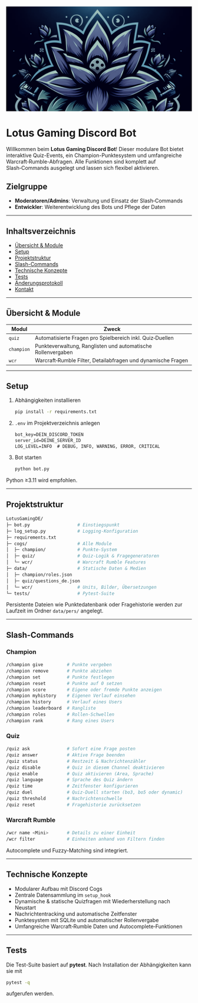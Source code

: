![Logo von Lotus Gaming](./data/LotusGamingColorless.png)

# Lotus Gaming Discord Bot

Willkommen beim **Lotus Gaming Discord Bot**! Dieser modulare Bot bietet interaktive Quiz-Events, ein Champion-Punktesystem und umfangreiche Warcraft‑Rumble-Abfragen. Alle Funktionen sind komplett auf Slash‑Commands ausgelegt und lassen sich flexibel aktivieren.

## Zielgruppe

- **Moderatoren/Admins**: Verwaltung und Einsatz der Slash‑Commands
- **Entwickler**: Weiterentwicklung des Bots und Pflege der Daten

---

## Inhaltsverzeichnis

- [Übersicht & Module](#übersicht--module)
- [Setup](#setup)
- [Projektstruktur](#projektstruktur)
- [Slash-Commands](#slash-commands)
- [Technische Konzepte](#technische-konzepte)
- [Tests](#tests)
- [Änderungsprotokoll](#änderungsprotokoll)
- [Kontakt](#kontakt)

---

## Übersicht & Module

| Modul      | Zweck                                                          |
| ---------- | -------------------------------------------------------------- |
| `quiz`     | Automatisierte Fragen pro Spielbereich inkl. Quiz‑Duellen     |
| `champion` | Punkteverwaltung, Ranglisten und automatische Rollenvergaben |
| `wcr`      | Warcraft‑Rumble Filter, Detailabfragen und dynamische Fragen |

---

## Setup

1. Abhängigkeiten installieren
   ```bash
   pip install -r requirements.txt
   ```
2. `.env` im Projektverzeichnis anlegen
   ```env
   bot_key=DEIN_DISCORD_TOKEN
   server_id=DEINE_SERVER_ID
   LOG_LEVEL=INFO  # DEBUG, INFO, WARNING, ERROR, CRITICAL
   ```
3. Bot starten
   ```bash
   python bot.py
   ```

Python ≥3.11 wird empfohlen.

---

## Projektstruktur

```bash
LotusGamingDE/
├─ bot.py                  # Einstiegspunkt
├─ log_setup.py            # Logging-Konfiguration
├─ requirements.txt
├─ cogs/                   # Alle Module
│  ├─ champion/            # Punkte-System
│  ├─ quiz/                # Quiz-Logik & Fragegeneratoren
│  └─ wcr/                 # Warcraft Rumble Features
├─ data/                   # Statische Daten & Medien
│  ├─ champion/roles.json
│  ├─ quiz/questions_de.json
│  └─ wcr/                 # Units, Bilder, Übersetzungen
└─ tests/                  # Pytest-Suite
```

Persistente Dateien wie Punktedatenbank oder Fragehistorie werden zur Laufzeit im Ordner `data/pers/` angelegt.

---

## Slash-Commands

### Champion
```bash
/champion give         # Punkte vergeben
/champion remove       # Punkte abziehen
/champion set          # Punkte festlegen
/champion reset        # Punkte auf 0 setzen
/champion score        # Eigene oder fremde Punkte anzeigen
/champion myhistory    # Eigenen Verlauf einsehen
/champion history      # Verlauf eines Users
/champion leaderboard  # Rangliste
/champion roles        # Rollen-Schwellen
/champion rank         # Rang eines Users
```

### Quiz
```bash
/quiz ask              # Sofort eine Frage posten
/quiz answer           # Aktive Frage beenden
/quiz status           # Restzeit & Nachrichtenzähler
/quiz disable          # Quiz in diesem Channel deaktivieren
/quiz enable           # Quiz aktivieren (Area, Sprache)
/quiz language         # Sprache des Quiz ändern
/quiz time             # Zeitfenster konfigurieren
/quiz duel             # Quiz-Duell starten (bo3, bo5 oder dynamic)
/quiz threshold        # Nachrichtenschwelle
/quiz reset            # Fragehistorie zurücksetzen
```

### Warcraft Rumble
```bash
/wcr name <Mini>       # Details zu einer Einheit
/wcr filter            # Einheiten anhand von Filtern finden
```

Autocomplete und Fuzzy-Matching sind integriert.

---

## Technische Konzepte

- Modularer Aufbau mit Discord Cogs
- Zentrale Datensammlung im `setup_hook`
- Dynamische & statische Quizfragen mit Wiederherstellung nach Neustart
- Nachrichtentracking und automatische Zeitfenster
- Punktesystem mit SQLite und automatischer Rollenvergabe
- Umfangreiche Warcraft‑Rumble Daten und Autocomplete‑Funktionen

---

## Tests

Die Test-Suite basiert auf **pytest**. Nach Installation der Abhängigkeiten kann sie mit
```bash
pytest -q
```
aufgerufen werden.

